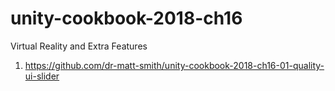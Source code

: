 # unity-cookbook-2018-ch16
Virtual Reality and Extra Features


1. https://github.com/dr-matt-smith/unity-cookbook-2018-ch16-01-quality-ui-slider

